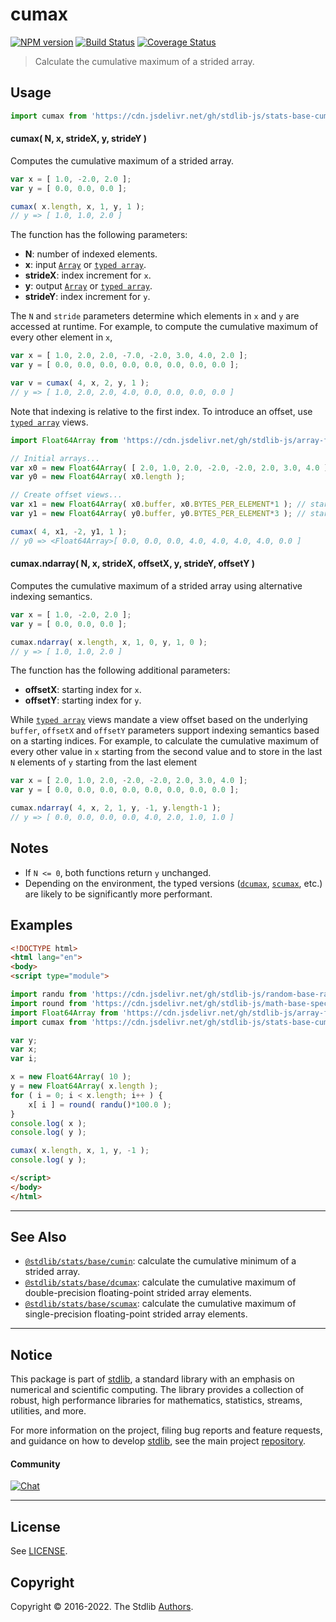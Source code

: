 <!--

@license Apache-2.0

Copyright (c) 2020 The Stdlib Authors.

Licensed under the Apache License, Version 2.0 (the "License");
you may not use this file except in compliance with the License.
You may obtain a copy of the License at

   http://www.apache.org/licenses/LICENSE-2.0

Unless required by applicable law or agreed to in writing, software
distributed under the License is distributed on an "AS IS" BASIS,
WITHOUT WARRANTIES OR CONDITIONS OF ANY KIND, either express or implied.
See the License for the specific language governing permissions and
limitations under the License.

-->

# cumax

[![NPM version][npm-image]][npm-url] [![Build Status][test-image]][test-url] [![Coverage Status][coverage-image]][coverage-url] <!-- [![dependencies][dependencies-image]][dependencies-url] -->

> Calculate the cumulative maximum of a strided array.

<section class="intro">

</section>

<!-- /.intro -->



<section class="usage">

## Usage

```javascript
import cumax from 'https://cdn.jsdelivr.net/gh/stdlib-js/stats-base-cumax@esm/index.mjs';
```

#### cumax( N, x, strideX, y, strideY )

Computes the cumulative maximum of a strided array.

```javascript
var x = [ 1.0, -2.0, 2.0 ];
var y = [ 0.0, 0.0, 0.0 ];

cumax( x.length, x, 1, y, 1 );
// y => [ 1.0, 1.0, 2.0 ]
```

The function has the following parameters:

-   **N**: number of indexed elements.
-   **x**: input [`Array`][mdn-array] or [`typed array`][mdn-typed-array].
-   **strideX**: index increment for `x`.
-   **y**: output [`Array`][mdn-array] or [`typed array`][mdn-typed-array].
-   **strideY**: index increment for `y`.

The `N` and `stride` parameters determine which elements in `x` and `y` are accessed at runtime. For example, to compute the cumulative maximum of every other element in `x`,

```javascript
var x = [ 1.0, 2.0, 2.0, -7.0, -2.0, 3.0, 4.0, 2.0 ];
var y = [ 0.0, 0.0, 0.0, 0.0, 0.0, 0.0, 0.0, 0.0 ];

var v = cumax( 4, x, 2, y, 1 );
// y => [ 1.0, 2.0, 2.0, 4.0, 0.0, 0.0, 0.0, 0.0 ]
```

Note that indexing is relative to the first index. To introduce an offset, use [`typed array`][mdn-typed-array] views.

<!-- eslint-disable stdlib/capitalized-comments -->

```javascript
import Float64Array from 'https://cdn.jsdelivr.net/gh/stdlib-js/array-float64@esm/index.mjs';

// Initial arrays...
var x0 = new Float64Array( [ 2.0, 1.0, 2.0, -2.0, -2.0, 2.0, 3.0, 4.0 ] );
var y0 = new Float64Array( x0.length );

// Create offset views...
var x1 = new Float64Array( x0.buffer, x0.BYTES_PER_ELEMENT*1 ); // start at 2nd element
var y1 = new Float64Array( y0.buffer, y0.BYTES_PER_ELEMENT*3 ); // start at 4th element

cumax( 4, x1, -2, y1, 1 );
// y0 => <Float64Array>[ 0.0, 0.0, 0.0, 4.0, 4.0, 4.0, 4.0, 0.0 ]
```

#### cumax.ndarray( N, x, strideX, offsetX, y, strideY, offsetY )

Computes the cumulative maximum of a strided array using alternative indexing semantics.

```javascript
var x = [ 1.0, -2.0, 2.0 ];
var y = [ 0.0, 0.0, 0.0 ];

cumax.ndarray( x.length, x, 1, 0, y, 1, 0 );
// y => [ 1.0, 1.0, 2.0 ]
```

The function has the following additional parameters:

-   **offsetX**: starting index for `x`.
-   **offsetY**: starting index for `y`.

While [`typed array`][mdn-typed-array] views mandate a view offset based on the underlying `buffer`, `offsetX` and `offsetY` parameters support indexing semantics based on a starting indices. For example, to calculate the cumulative maximum of every other value in `x` starting from the second value and to store in the last `N` elements of `y` starting from the last element

```javascript
var x = [ 2.0, 1.0, 2.0, -2.0, -2.0, 2.0, 3.0, 4.0 ];
var y = [ 0.0, 0.0, 0.0, 0.0, 0.0, 0.0, 0.0, 0.0 ];

cumax.ndarray( 4, x, 2, 1, y, -1, y.length-1 );
// y => [ 0.0, 0.0, 0.0, 0.0, 4.0, 2.0, 1.0, 1.0 ]
```

</section>

<!-- /.usage -->

<section class="notes">

## Notes

-   If `N <= 0`, both functions return `y` unchanged.
-   Depending on the environment, the typed versions ([`dcumax`][@stdlib/stats/base/dcumax], [`scumax`][@stdlib/stats/base/scumax], etc.) are likely to be significantly more performant.

</section>

<!-- /.notes -->

<section class="examples">

## Examples

<!-- eslint no-undef: "error" -->

```html
<!DOCTYPE html>
<html lang="en">
<body>
<script type="module">

import randu from 'https://cdn.jsdelivr.net/gh/stdlib-js/random-base-randu@esm/index.mjs';
import round from 'https://cdn.jsdelivr.net/gh/stdlib-js/math-base-special-round@esm/index.mjs';
import Float64Array from 'https://cdn.jsdelivr.net/gh/stdlib-js/array-float64@esm/index.mjs';
import cumax from 'https://cdn.jsdelivr.net/gh/stdlib-js/stats-base-cumax@esm/index.mjs';

var y;
var x;
var i;

x = new Float64Array( 10 );
y = new Float64Array( x.length );
for ( i = 0; i < x.length; i++ ) {
    x[ i ] = round( randu()*100.0 );
}
console.log( x );
console.log( y );

cumax( x.length, x, 1, y, -1 );
console.log( y );

</script>
</body>
</html>
```

</section>

<!-- /.examples -->

<section class="references">

</section>

<!-- /.references -->

<!-- Section for related `stdlib` packages. Do not manually edit this section, as it is automatically populated. -->

<section class="related">

* * *

## See Also

-   <span class="package-name">[`@stdlib/stats/base/cumin`][@stdlib/stats/base/cumin]</span><span class="delimiter">: </span><span class="description">calculate the cumulative minimum of a strided array.</span>
-   <span class="package-name">[`@stdlib/stats/base/dcumax`][@stdlib/stats/base/dcumax]</span><span class="delimiter">: </span><span class="description">calculate the cumulative maximum of double-precision floating-point strided array elements.</span>
-   <span class="package-name">[`@stdlib/stats/base/scumax`][@stdlib/stats/base/scumax]</span><span class="delimiter">: </span><span class="description">calculate the cumulative maximum of single-precision floating-point strided array elements.</span>

</section>

<!-- /.related -->

<!-- Section for all links. Make sure to keep an empty line after the `section` element and another before the `/section` close. -->


<section class="main-repo" >

* * *

## Notice

This package is part of [stdlib][stdlib], a standard library with an emphasis on numerical and scientific computing. The library provides a collection of robust, high performance libraries for mathematics, statistics, streams, utilities, and more.

For more information on the project, filing bug reports and feature requests, and guidance on how to develop [stdlib][stdlib], see the main project [repository][stdlib].

#### Community

[![Chat][chat-image]][chat-url]

---

## License

See [LICENSE][stdlib-license].


## Copyright

Copyright &copy; 2016-2022. The Stdlib [Authors][stdlib-authors].

</section>

<!-- /.stdlib -->

<!-- Section for all links. Make sure to keep an empty line after the `section` element and another before the `/section` close. -->

<section class="links">

[npm-image]: http://img.shields.io/npm/v/@stdlib/stats-base-cumax.svg
[npm-url]: https://npmjs.org/package/@stdlib/stats-base-cumax

[test-image]: https://github.com/stdlib-js/stats-base-cumax/actions/workflows/test.yml/badge.svg?branch=v0.0.9
[test-url]: https://github.com/stdlib-js/stats-base-cumax/actions/workflows/test.yml?query=branch:v0.0.9

[coverage-image]: https://img.shields.io/codecov/c/github/stdlib-js/stats-base-cumax/main.svg
[coverage-url]: https://codecov.io/github/stdlib-js/stats-base-cumax?branch=main

<!--

[dependencies-image]: https://img.shields.io/david/stdlib-js/stats-base-cumax.svg
[dependencies-url]: https://david-dm.org/stdlib-js/stats-base-cumax/main

-->

[chat-image]: https://img.shields.io/gitter/room/stdlib-js/stdlib.svg
[chat-url]: https://gitter.im/stdlib-js/stdlib/

[stdlib]: https://github.com/stdlib-js/stdlib

[stdlib-authors]: https://github.com/stdlib-js/stdlib/graphs/contributors

[umd]: https://github.com/umdjs/umd
[es-module]: https://developer.mozilla.org/en-US/docs/Web/JavaScript/Guide/Modules

[deno-url]: https://github.com/stdlib-js/stats-base-cumax/tree/deno
[umd-url]: https://github.com/stdlib-js/stats-base-cumax/tree/umd
[esm-url]: https://github.com/stdlib-js/stats-base-cumax/tree/esm
[branches-url]: https://github.com/stdlib-js/stats-base-cumax/blob/main/branches.md

[stdlib-license]: https://raw.githubusercontent.com/stdlib-js/stats-base-cumax/main/LICENSE

[mdn-array]: https://developer.mozilla.org/en-US/docs/Web/JavaScript/Reference/Global_Objects/Array

[mdn-typed-array]: https://developer.mozilla.org/en-US/docs/Web/JavaScript/Reference/Global_Objects/TypedArray

<!-- <related-links> -->

[@stdlib/stats/base/cumin]: https://github.com/stdlib-js/stats-base-cumin/tree/esm

[@stdlib/stats/base/dcumax]: https://github.com/stdlib-js/stats-base-dcumax/tree/esm

[@stdlib/stats/base/scumax]: https://github.com/stdlib-js/stats-base-scumax/tree/esm

<!-- </related-links> -->

</section>

<!-- /.links -->
